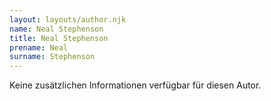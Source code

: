 ```yaml
---
layout: layouts/author.njk
name: Neal Stephenson
title: Neal Stephenson
prename: Neal
surname: Stephenson
---
```

Keine zusätzlichen Informationen verfügbar für diesen Autor.
